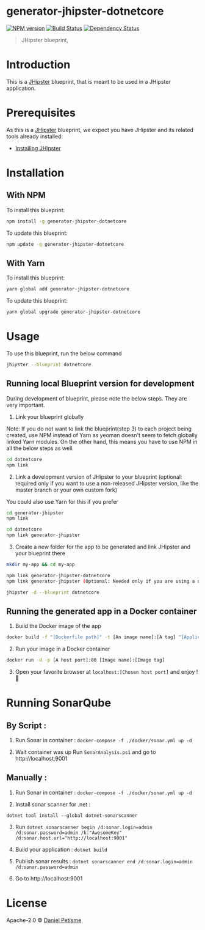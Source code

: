 # generator-jhipster-dotnetcore
[![NPM version][npm-image]][npm-url] [![Build Status][travis-image]][travis-url] [![Dependency Status][daviddm-image]][daviddm-url]
> JHipster blueprint, 

# Introduction

This is a [JHipster](https://www.jhipster.tech/) blueprint, that is meant to be used in a JHipster application.

# Prerequisites

As this is a [JHipster](https://www.jhipster.tech/) blueprint, we expect you have JHipster and its related tools already installed:

- [Installing JHipster](https://www.jhipster.tech/installation/)

# Installation

## With NPM

To install this blueprint:

```bash
npm install -g generator-jhipster-dotnetcore
```

To update this blueprint:

```bash
npm update -g generator-jhipster-dotnetcore
```

## With Yarn

To install this blueprint:

```bash
yarn global add generator-jhipster-dotnetcore
```

To update this blueprint:

```bash
yarn global upgrade generator-jhipster-dotnetcore
```

# Usage

To use this blueprint, run the below command

```bash
jhipster --blueprint dotnetcore
```


## Running local Blueprint version for development

During development of blueprint, please note the below steps. They are very important.

1. Link your blueprint globally 

Note: If you do not want to link the blueprint(step 3) to each project being created, use NPM instead of Yarn as yeoman doesn't seem to fetch globally linked Yarn modules. On the other hand, this means you have to use NPM in all the below steps as well.

```bash
cd dotnetcore
npm link
```

2. Link a development version of JHipster to your blueprint (optional: required only if you want to use a non-released JHipster version, like the master branch or your own custom fork)

You could also use Yarn for this if you prefer

```bash
cd generator-jhipster
npm link

cd dotnetcore
npm link generator-jhipster
```

3. Create a new folder for the app to be generated and link JHipster and your blueprint there

```bash
mkdir my-app && cd my-app

npm link generator-jhipster-dotnetcore
npm link generator-jhipster (Optional: Needed only if you are using a non-released JHipster version)

jhipster -d --blueprint dotnetcore

```

## Running the generated app in a Docker container

1. Build the Docker image of the app

```bash
docker build -f "[Dockerfile path]" -t [An image name]:[A tag] "[Application root path]"
```

2. Run your image in a Docker container

```bash
docker run -d -p [A host port]:80 [Image name]:[Image tag]
```

3. Open your favorite browser at ```localhost:[Chosen host port]``` and enjoy ! :whale:

# Running SonarQube

## By Script : 

1. Run Sonar in container : ```docker-compose -f ./docker/sonar.yml up -d```
   
2. Wait container was up Run ```SonarAnalysis.ps1``` and go to http://localhost:9001

## Manually : 

1. Run Sonar in container : ```docker-compose -f ./docker/sonar.yml up -d```

2. Install sonar scanner for .net :
   
 ```dotnet tool install --global dotnet-sonarscanner```

3. Run ```dotnet sonarscanner begin /d:sonar.login=admin /d:sonar.password=admin /k:"AwesomeKey" /d:sonar.host.url="http://localhost:9001"```

4. Build your application : ```dotnet build```

5. Publish sonar results : ```dotnet sonarscanner end /d:sonar.login=admin /d:sonar.password=admin```

6. Go to http://localhost:9001


# License

Apache-2.0 © [Daniel Petisme]()


[npm-image]: https://img.shields.io/npm/v/generator-jhipster-dotnetcore.svg
[npm-url]: https://npmjs.org/package/generator-jhipster-dotnetcore
[travis-image]: https://travis-ci.org/danielpetisme/generator-jhipster-dotnetcore.svg?branch=master
[travis-url]: https://travis-ci.org/danielpetisme/generator-jhipster-dotnetcore
[daviddm-image]: https://david-dm.org/danielpetisme/generator-jhipster-dotnetcore.svg?theme=shields.io
[daviddm-url]: https://david-dm.org/danielpetisme/generator-jhipster-dotnetcore
